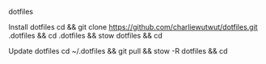 dotfiles

Install dotfiles
cd && git clone https://github.com/charliewutwut/dotfiles.git .dotfiles && cd .dotfiles && stow dotfiles && cd

Update dotfiles
cd ~/.dotfiles && git pull && stow -R dotfiles && cd
